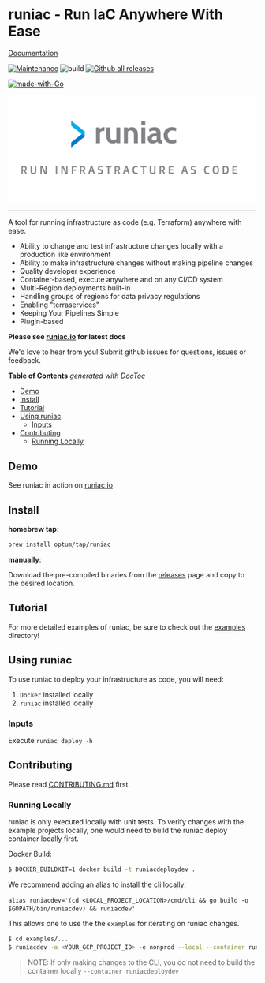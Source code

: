 # runiac - Run IaC Anywhere With Ease

[Documentation](https://runiac.io/docs)

[![Maintenance](https://img.shields.io/badge/Maintained%3F-yes-green.svg)](https://GitHub.com/optum/runiac/graphs/commit-activity)
![build](https://github.com/optum/runiac/workflows/build/badge.svg?branch=main)
[![Github all releases](https://img.shields.io/github/downloads/optum/runiac/total.svg)](https://GitHub.com/optum/runiac/releases/)

[comment]: <> (<a href="https://cla-assistant.io/Optum/runiac"><img src="https://cla-assistant.io/readme/badge/Optum/runiac" alt="CLA assistant" /></a>)

[![made-with-Go](https://img.shields.io/badge/Made%20with-Go-1f425f.svg)](http://golang.org)

![](./logo.jpg)

---

A tool for running infrastructure as code (e.g. Terraform) anywhere with ease.

- Ability to change and test infrastructure changes locally with a production like environment
- Ability to make infrastructure changes without making pipeline changes
- Quality developer experience
- Container-based, execute anywhere and on any CI/CD system
- Multi-Region deployments built-in
- Handling groups of regions for data privacy regulations
- Enabling "terraservices"
- Keeping Your Pipelines Simple
- Plugin-based

**Please see [runiac.io](https://runiac.io) for latest docs**

[comment]: <> (runiac is meant to be run as an image. We do **not** recommend running the `runiac` executor binary in another image, as it might not work.)

We'd love to hear from you! Submit github issues for questions, issues or feedback.

<!-- START doctoc generated TOC please keep comment here to allow auto update -->
<!-- DON'T EDIT THIS SECTION, INSTEAD RE-RUN doctoc TO UPDATE -->

**Table of Contents** _generated with [DocToc](https://github.com/thlorenz/doctoc)_

- [Demo](#demo)
- [Install](#install)
- [Tutorial](#tutorial)
- [Using runiac](#using-runiac)
  - [Inputs](#inputs)
- [Contributing](#contributing)
  - [Running Locally](#running-locally)

<!-- END doctoc generated TOC please keep comment here to allow auto update -->

## Demo

See runiac in action on [runiac.io](https://runiac.io)

## Install

**homebrew tap**:

```bash
brew install optum/tap/runiac
```

**manually**:

Download the pre-compiled binaries from the [releases](https://github.com/Optum/runiac/releases) page and copy to the desired location.

## Tutorial

For more detailed examples of runiac, be sure to check out the [examples](examples/) directory!

## Using runiac

To use runiac to deploy your infrastructure as code, you will need:

1. `Docker` installed locally
2. `runiac` installed locally

### Inputs

Execute `runiac deploy -h`

## Contributing

Please read [CONTRIBUTING.md](./CONTRIBUTING.md) first.

### Running Locally

runiac is only executed locally with unit tests. To verify changes with the example projects locally, one would need to build the runiac deploy container locally first.

Docker Build:

```bash
$ DOCKER_BUILDKIT=1 docker build -t runiacdeploydev .
```

We recommend adding an alias to install the cli locally:

`alias runiacdev='(cd <LOCAL_PROJECT_LOCATION>/cmd/cli && go build -o $GOPATH/bin/runiacdev) && runiacdev'`

This allows one to use the the `examples` for iterating on runiac changes.

```bash
$ cd examples/...
$ runiacdev -a <YOUR_GCP_PROJECT_ID> -e nonprod --local --container runiacdeploydev
```

> NOTE: If only making changes to the CLI, you do not need to build the container locally `--container runiacdeploydev`
